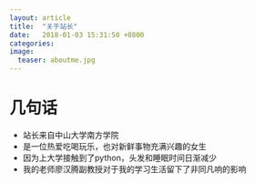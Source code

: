 ```yaml
---
layout: article
title:  "关于站长"
date:   2018-01-03 15:31:50 +0800
categories:
image:
  teaser: aboutme.jpg
---
```

# 几句话
- 站长来自中山大学南方学院
- 是一位热爱吃喝玩乐，也对新鲜事物充满兴趣的女生
- 因为上大学接触到了python，头发和睡眠时间日渐减少
- 我的老师廖汉腾副教授对于我的学习生活留下了非同凡响的影响
